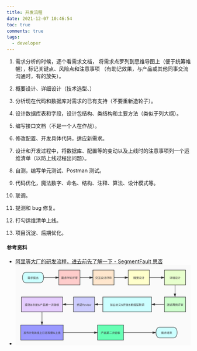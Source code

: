 ```yaml
---
title: 开发流程
date: 2021-12-07 10:46:54
toc: true
comments: true
tags:
  - developer
---
```


1. 需求分析的时候，逐个看需求文档，
   将需求点罗列到思维导图上（便于统筹帷幄），标记关键点、风险点和注意事项
   （有助记效果，与产品或其他同事交流沟通时，有的放矢）。

2. 概要设计、详细设计（技术选型、）

3. 分析现在代码和数据库对需求的已有支持（不要重新造轮子）。

4. 设计数据库表和字段，设计包结构、类结构和主要方法（类似于列大纲）。

5. 编写接口文档（不是一个人在作战）。

6. 修改配置、开发具体代码，适应新需求。

7. 设计和开发过程中，将数据库、配置等的变动以及上线时的注意事项列一个运维清单（以防上线过程出问题）。

8. 自测，编写单元测试、Postman 测试。

9. 代码优化，魔法数字、命名、结构、注释、算法、设计模式等。

10. 联调。

11. 提测和 bug 修复。

12. 打勾运维清单上线。

13. 项目沉淀、后期优化。

#### 参考资料

- [阿里等大厂的研发流程，进去前先了解一下 - SegmentFault 思否](https://segmentfault.com/a/1190000021831640)
- ![开发流程_20211216143312_2021-12-16-14-33-13](https://raw.githubusercontent.com/lyloou/img/develop/%E5%BC%80%E5%8F%91%E6%B5%81%E7%A8%8B_20211216143312_2021-12-16-14-33-13.png)
